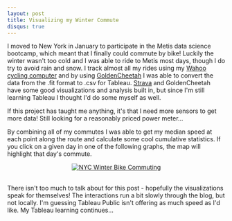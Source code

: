 ```yaml
---
layout: post
title: Visualizing my Winter Commute
disqus: true
---
```


I moved to New York in January to participate in the Metis data science bootcamp, which meant that I finally could commute by bike! Luckily the winter wasn't too cold and I was able to ride to Metis most days, though I do try to avoid rain and snow. I track almost all my rides using my [Wahoo cycling computer](https://www.wahoofitness.com/devices/bike-computers/gps-elemnt-bolt) and by using [GoldenCheetah](https://www.goldencheetah.org/) I was able to convert the data from the .fit format to .csv for Tableau. [Strava](https://www.strava.com/dashboard) and GoldenCheetah have some good visualizations and analysis built in, but since I'm still learning Tableau I thought I'd do some myself as well.

If this project has taught me anything, it's that I need more sensors to get more data! Still looking for a reasonably priced power meter...

By combining all of my commutes I was able to get my median speed at each point along the route and calculate some cool cumulative statistics. If you click on a given day in one of the following graphs, the map will highlight that day's commute.

 <div>
  	<center>
	<div class='tableauPlaceholder' id='viz1523896653229' style='position: relative'>
		<noscript>
			<a href='#'>
				<img alt='  NYC Winter Bike Commuting ' src='https:&#47;&#47;public.tableau.com&#47;static&#47;images&#47;NY&#47;NYC_Rides&#47;DashBoard&#47;1_rss.png' style='border: none' />
			</a>
		</noscript>
		<object class='tableauViz'  style='display:none;'>
			<param name='host_url' value='https%3A%2F%2Fpublic.tableau.com%2F' /> 
			<param name='embed_code_version' value='3' /> <param name='site_root' value='' />
			<param name='name' value='NYC_Rides&#47;DashBoard' /><param name='tabs' value='no' />
			<param name='toolbar' value='yes' />
			<param name='static_image' value='https:&#47;&#47;public.tableau.com&#47;static&#47;images&#47;NY&#47;NYC_Rides&#47;DashBoard&#47;1.png' /> 
			<param name='animate_transition' value='yes' />
			<param name='display_static_image' value='yes' />
			<param name='display_spinner' value='yes' />
			<param name='display_overlay' value='yes' />
			<param name='display_count' value='yes' />
			<param name='filter' value='publish=yes' />
		</object>
	</div>                
	<script type='text/javascript'>                    
			var divElement = document.getElementById('viz1523896653229');                    
			var vizElement = divElement.getElementsByTagName('object')[0];                    
			vizElement.style.width='650px';
			vizElement.style.height='2027px';                   
			var scriptElement = document.createElement('script');                    
			scriptElement.src = 'https://public.tableau.com/javascripts/api/viz_v1.js';                    
			vizElement.parentNode.insertBefore(scriptElement, vizElement);                
	</script>
	</center>
 </div>
<div><br></div>

There isn't too much to talk about for this post - hopefully the visualizations speak for themselves! The interactions run a bit slowly through the blog, but not locally. I'm guessing Tableau Public isn't offering as much speed as I'd like. My Tableau learning continues...
